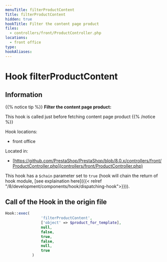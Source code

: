 ```yaml
---
menuTitle: filterProductContent
Title: filterProductContent
hidden: true
hookTitle: Filter the content page product
files:
  - controllers/front/ProductController.php
locations:
  - front office
type: 
hookAliases:
---
```


# Hook filterProductContent

## Information

{{% notice tip %}}
**Filter the content page product:** 

This hook is called just before fetching content page product
{{% /notice %}}

Hook locations: 
  - front office

Located in: 
  - [https://github.com/PrestaShop/PrestaShop/blob/8.0.x/controllers/front/ProductController.php](controllers/front/ProductController.php)

This hook has a `$chain` parameter set to `true` (hook will chain the return of hook module, [see explaination here]({{< relref "/8/development/components/hook/dispatching-hook">}})).

## Call of the Hook in the origin file

```php
Hook::exec(
                'filterProductContent',
                ['object' => $product_for_template],
                null,
                false,
                true,
                false,
                null,
                true
            )
```
